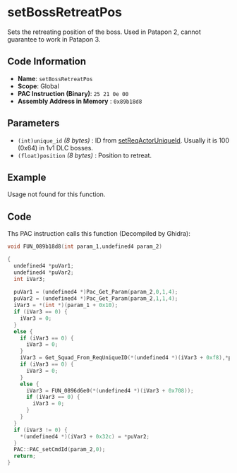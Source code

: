 # setBossRetreatPos

Sets the retreating position of the boss. Used in Patapon 2, cannot guarantee to work in Patapon 3.

## Code Information

- **Name**: `setBossRetreatPos`
- **Scope**: Global
- **PAC Instruction (Binary)**: `25 21 0e 00`
- **Assembly Address in Memory** : `0x89b18d8`

## Parameters

- `(int)unique_id` *(8 bytes)* : ID from [setReqActorUniqueId](./setreqactoruniqueid.md). Usually it is 100 (0x64) in 1v1 DLC bosses.
- `(float)position` *(8 bytes)* : Position to retreat.

## Example

Usage not found for this function.

## Code

Ths PAC instruction calls this function (Decompiled by Ghidra):

```c
void FUN_089b18d8(int param_1,undefined4 param_2)

{
  undefined4 *puVar1;
  undefined4 *puVar2;
  int iVar3;
  
  puVar1 = (undefined4 *)Pac_Get_Param(param_2,0,1,4);
  puVar2 = (undefined4 *)Pac_Get_Param(param_2,1,1,4);
  iVar3 = *(int *)(param_1 + 0x10);
  if (iVar3 == 0) {
    iVar3 = 0;
  }
  else {
    if (iVar3 == 0) {
      iVar3 = 0;
    }
    iVar3 = Get_Squad_From_ReqUniqueID(*(undefined4 *)(iVar3 + 0xf8),*puVar1);
    if (iVar3 == 0) {
      iVar3 = 0;
    }
    else {
      iVar3 = FUN_0896d6e0(*(undefined4 *)(iVar3 + 0x708));
      if (iVar3 == 0) {
        iVar3 = 0;
      }
    }
  }
  if (iVar3 != 0) {
    *(undefined4 *)(iVar3 + 0x32c) = *puVar2;
  }
  PAC::PAC_setCmdId(param_2,0);
  return;
}
```

